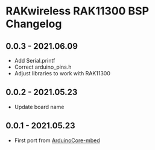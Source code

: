 
# RAKwireless RAK11300 BSP Changelog

## 0.0.3 - 2021.06.09
- Add Serial.printf
- Correct arduino_pins.h
- Adjust libraries to work with RAK11300

## 0.0.2 - 2021.05.23
- Update board name

## 0.0.1 - 2021.05.23
- First port from [ArduinoCore-mbed](https://github.com/arduino/ArduinoCore-mbed)    
